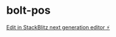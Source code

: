 # bolt-pos

[Edit in StackBlitz next generation editor ⚡️](https://stackblitz.com/~/github.com/donvito/bolt-pos)